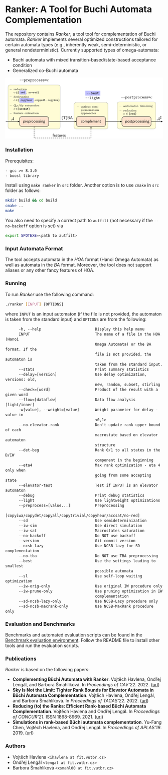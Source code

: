 # Ranker: A Tool for Buchi Automata Complementation

The repository contains _Ranker_, a tool tool for complementation of Buchi
automata. _Ranker_ implements several optimized constructions tailored for
certain automata types (e.g., inherently weak, semi-deterministic, or general
nondeterministic). Currently supported types of omega-automata:
- Buchi automata with mixed transition-based/state-based acceptance condition
- Generalized co-Buchi automata

![plot](./img/img.png)

### Installation

Prerequisites:
```
- gcc >= 8.3.0
- boost library
```

Install using `make ranker` in `src` folder. Another option is to use `cmake`
in `src` folder as follows:
```sh
mkdir build && cd build
cmake ..
make
```
You also need to specify a correct
path to `autfilt` (not necessary if the `--no-backoff` option is set) via
```sh
export SPOTEXE=<path to autfilt>
```

### Input Automata Format

The tool accepts automata in the *HOA* format (Hanoi Omega Automata) as well as automata in the *BA* format.
Moreover, the tool does not support aliases or any other fancy features of HOA.

### Running

To run _Ranker_ use the following command:
```sh
./ranker [INPUT] {OPTIONS}
```
where `INPUT` is an input automaton (if the
file is not provided, the automaton is taken from the standard input) and `OPTIONS` are from the following:
```
      -h, --help                        Display this help menu
      INPUT                             The name of a file in the HOA (Hanoi
                                        Omega Automata) or the BA format. If the
                                        file is not provided, the automaton is
                                        taken from the standard input.
      --stats                           Print summary statistics
      --delay=[version]                 Use delay optimization, versions: old,
                                        new, random, subset, stirling
      --check=[word]                    Product of the result with a given word
      --flow=[dataflow]                 Data flow analysis [light/inner]
      -w[value], --weight=[value]       Weight parameter for delay - value in
                                        <0,1>
      --no-elevator-rank                Don't update rank upper bound of each
                                        macrostate based on elevator automaton
                                        structure
      --det-beg                         Rank 0/1 to all states in the D/IW
                                        component in the beginning
      --eta4                            Max rank optimization - eta 4 only when
                                        going from some accepting state
      --elevator-test                   Test if INPUT is an elevator automaton
      --debug                           Print debug statistics
      --light                           Use lightweight optimizations
      --preprocess=[value...]           Preprocessing
                                        [copyiwa/copydet/copyall/copytrivial/copyheur/accsat/no-red]
      --sd                              Use semideterminization
      --iw-sim                          Use direct simulation
      --iw-sat                          Macrostates saturation
      --no-backoff                      Do NOT use backoff
      --version                         Git commit version
      --ncsb-lazy                       Use NCSB-lazy for SD complementation
      --no-tba                          Do NOT use TBA preprocessing
      --best                            Use the settings leading to smallest
                                        possible automata
      --sl                              Use self-loop waiting optimization
      --iw-orig-only                    Use original IW procedure only
      --iw-prune-only                   Use pruning optimization in IW
                                        complementation
      --sd-ncsb-lazy-only               Use NCSB-Lazy procedure only
      --sd-ncsb-maxrank-only            Use NCSB-MaxRank procedure only
```

### Evaluation and Benchmarks

Benchmarks and automated evaluation scripts can be found in the [Benchmark evaluation environment](https://github.com/VeriFIT/ba-compl-eval). Follow the README file to install other tools and run the evaluation scripts.

### Publications

_Ranker_ is based on the following papers:

- **Complementing Büchi Automata with Ranker**. Vojtěch Havlena, Ondřej Lengál, and Barbora Šmahlíková. In *Proceedings of CAV'22*. 2022. ([url](https://link.springer.com/content/pdf/10.1007/978-3-031-13188-2_10.pdf))
- **Sky Is Not the Limit: Tighter Rank Bounds for Elevator Automata in Büchi Automata Complementation**. Vojtěch Havlena, Ondřej Lengál, and Barbora Šmahlíková. In *Proceedings of TACAS'22*. 2022. ([url](https://link.springer.com/chapter/10.1007/978-3-030-99527-0_7))
- **Reducing (to) the Ranks: Efficient Rank-based Büchi Automata Complementation**. Vojtěch Havlena and Ondřej Lengál. In
  *Proceedings of CONCUR'21*. ISSN 1868-8969. 2021.
  ([url](https://drops.dagstuhl.de/opus/volltexte/2021/14379/))
- **Simulations in rank-based Büchi automata complementation**. Yu-Fang Chen, Vojtěch Havlena, and Ondřej Lengál. In *Proceedings of APLAS'19*. 2019. ([url](https://link.springer.com/chapter/10.1007/978-3-030-34175-6_23))

### Authors

- Vojtěch Havlena `<ihavlena at fit.vutbr.cz>`
- Ondřej Lengál `<lengal at fit.vutbr.cz>`
- Barbora Šmahlíková `<xsmahl00 at fit.vutbr.cz>`
